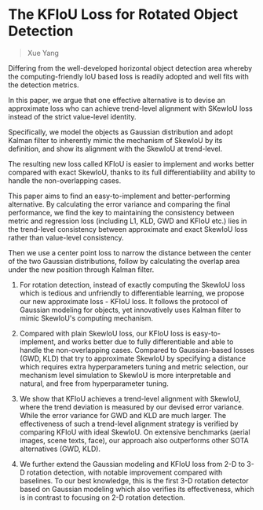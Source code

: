 # The KFIoU Loss for Rotated Object Detection

> Xue Yang

Differing from the well-developed horizontal object detection area whereby the computing-friendly IoU based loss is readily adopted and well fits with the detection metrics.

In this paper, we argue that one effective alternative is to devise an approximate loss who can achieve trend-level alignment with SKewIoU loss instead of the strict value-level identity.

Specifically, we model the objects as Gaussian distribution and adopt Kalman filter to inherently mimic the mechanism of SkewIoU by its definition, and show its alignment with the SkewIoU at trend-level.

The resulting new loss called KFIoU is easier to implement and works better compared with exact SkewIoU, thanks to its full differentiability and ability to handle the non-overlapping cases.

This paper aims to find an easy-to-implement and better-performing alternative. By calculating the error variance and comparing the final performance, we find the key to maintaining the consistency between metric and regression loss (including L1, KLD, GWD and KFIoU etc.) lies in the trend-level consistency between approximate and exact SkewIoU loss rather than value-level consistency.

Then we use a center point loss to narrow the distance between the center of the two Gaussian distributions, follow by calculating the overlap area under the new position through Kalman filter.

1) For rotation detection, instead of exactly computing the SkewIoU loss which is tedious and unfriendly to differentiable learning, we propose our new approximate loss - KFIoU loss. It follows the protocol of Gaussian modeling for objects, yet innovatively uses Kalman filter to mimic SkewIoU's computing mechanism.

2) Compared with plain SkewIoU loss, our KFIoU loss is easy-to-implement, and works better due to fully differentiable and able to handle the non-overlapping cases. Compared to Gaussian-based losses (GWD, KLD) that try to approximate SkewIoU by specifying a distance which requires extra hyperparameters tuning and metric selection, our mechanism level simulation to SkewIoU is more interpretable and natural, and free from hyperparameter tuning.

3) We show that KFIoU achieves a trend-level alignment with SkewIoU, where the trend deviation is measured by our devised error variance. While the error variance for GWD and KLD are much larger. The effectiveness of such a trend-level alignment strategy is verified by comparing KFIoU with ideal SkewIoU. On extensive benchmarks (aerial images, scene texts, face), our approach also outperforms other SOTA alternatives (GWD, KLD).

4) We further extend the Gaussian modeling and KFIoU loss from 2-D to 3-D rotation detection, with notable improvement compared with baselines. To our best knowledge, this is the first 3-D rotation detector based on Gaussian modeling which also verifies its effectiveness, which is in contrast to focusing on 2-D rotation detection.
